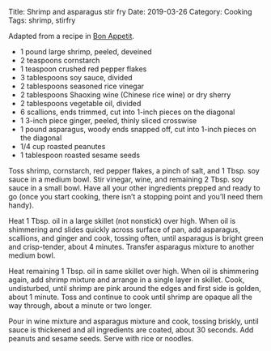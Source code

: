 Title: Shrimp and asparagus stir fry
Date: 2019-03-26
Category: Cooking
Tags: shrimp, stirfry


Adapted from a recipe in [Bon Appetit](https://www.bonappetit.com/recipe/shrimp-and-asparagus-stir-fry).


* 1 pound large shrimp, peeled, deveined
* 2 teaspoons cornstarch
* 1 teaspoon crushed red pepper flakes
* 3 tablespoons soy sauce, divided
* 2 tablespoons seasoned rice vinegar
* 2 tablespoons Shaoxing wine (Chinese rice wine) or dry sherry
* 2 tablespoons vegetable oil, divided
* 6 scallions, ends trimmed, cut into 1-inch pieces on the diagonal
* 1 3-inch piece ginger, peeled, thinly sliced crosswise
* 1 pound asparagus, woody ends snapped off, cut into 1-inch pieces on the diagonal
* 1/4 cup roasted peanutes
* 1 tablespoon roasted sesame seeds


Toss shrimp, cornstarch, red pepper flakes, a pinch of salt, and 1 Tbsp. soy sauce in a medium bowl. Stir vinegar, wine, and remaining 2 Tbsp. soy sauce in a small bowl. Have all your other ingredients prepped and ready to go (once you start cooking, there isn’t a stopping point and you’ll need them handy).

Heat 1 Tbsp. oil in a large skillet (not nonstick) over high. When oil is shimmering and slides quickly across surface of pan, add asparagus, scallions, and ginger and cook, tossing often, until asparagus is bright green and crisp-tender, about 4 minutes. Transfer asparagus mixture to another medium bowl.

Heat remaining 1 Tbsp. oil in same skillet over high. When oil is shimmering again, add shrimp mixture and arrange in a single layer in skillet. Cook, undisturbed, until shrimp are pink around the edges and first side is golden, about 1 minute. Toss and continue to cook until shrimp are opaque all the way through, about a minute or two longer. 

Pour in wine mixture and asparagus mixture and cook, tossing briskly, until sauce is thickened and all ingredients are coated, about 30 seconds.  Add peanuts and sesame seeds. Serve with rice or noodles.